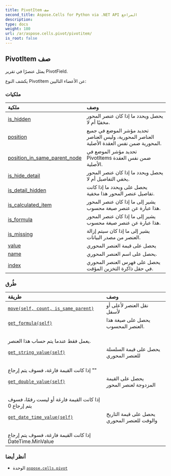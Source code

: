 ```yaml
---
title: PivotItem صف
second_title: Aspose.Cells for Python via .NET API المراجع
description:
type: docs
weight: 180
url: /ar/aspose.cells.pivot/pivotitem/
is_root: false
---
```

##  PivotItem صف
يمثل عنصرًا في تقرير PivotField.



يكشف النوع PivotItem عن الأعضاء التاليين:

###  ملكيات
| ملكية| وصف|
| :- | :- |
| [is_hidden](/cells/python-net/ar/aspose.cells.pivot/pivotitem/is_hidden) | يحصل ويحدد ما إذا كان عنصر المحور مخفيًا أم لا.|
| [position](/cells/python-net/ar/aspose.cells.pivot/pivotitem/position) | تحديد مؤشر الموضع في جميع العناصر المحورية، وليس العناصر المحورية ضمن نفس العقدة الأصلية.|
| [position_in_same_parent_node](/cells/python-net/ar/aspose.cells.pivot/pivotitem/position_in_same_parent_node) | تحديد مؤشر الموضع في PivotItems ضمن نفس العقدة الأصلية.|
| [is_hide_detail](/cells/python-net/ar/aspose.cells.pivot/pivotitem/is_hide_detail) | يحصل ويحدد ما إذا كان عنصر المحور يخفي التفاصيل أم لا.|
| [is_detail_hidden](/cells/python-net/ar/aspose.cells.pivot/pivotitem/is_detail_hidden) |يحصل على ويحدد ما إذا كانت تفاصيل عنصر المحور هذا مخفية.|
| [is_calculated_item](/cells/python-net/ar/aspose.cells.pivot/pivotitem/is_calculated_item) | يشير إلى ما إذا كان عنصر المحور هذا عبارة عن عنصر صيغة محسوب.|
| [is_formula](/cells/python-net/ar/aspose.cells.pivot/pivotitem/is_formula) | يشير إلى ما إذا كان عنصر المحور هذا عبارة عن عنصر صيغة محسوب.|
| [is_missing](/cells/python-net/ar/aspose.cells.pivot/pivotitem/is_missing) | يشير إلى ما إذا كان سيتم إزالة العنصر من مصدر البيانات.|
| [value](/cells/python-net/ar/aspose.cells.pivot/pivotitem/value) | يحصل على قيمة العنصر المحوري|
| [name](/cells/python-net/ar/aspose.cells.pivot/pivotitem/name) | يحصل على اسم العنصر المحوري.|
| [index](/cells/python-net/ar/aspose.cells.pivot/pivotitem/index) | يحصل على فهرس العنصر المحوري في حقل ذاكرة التخزين المؤقت.|


###  طُرق
| طريقة| وصف|
| :- | :- |
| [`move(self, count, is_same_parent)`](/cells/python-net/ar/aspose.cells.pivot/pivotitem/move/#int-bool) | نقل العنصر لأعلى أو لأسفل|
| [`get_formula(self)`](/cells/python-net/ar/aspose.cells.pivot/pivotitem/get_formula/#) | يحصل على صيغة هذا العنصر المحسوب.<br/> يعمل فقط عندما يتم حساب هذا العنصر.|
| [`get_string_value(self)`](/cells/python-net/ar/aspose.cells.pivot/pivotitem/get_string_value/#) | يحصل على قيمة السلسلة للعنصر المحوري<br/> إذا كانت القيمة فارغة، فسوف يتم إرجاع ""|
| [`get_double_value(self)`](/cells/python-net/ar/aspose.cells.pivot/pivotitem/get_double_value/#) | يحصل على القيمة المزدوجة لعنصر المحور<br/> إذا كانت القيمة فارغة أو ليست رقمًا، فسوف يتم إرجاع 0|
| [`get_date_time_value(self)`](/cells/python-net/ar/aspose.cells.pivot/pivotitem/get_date_time_value/#) | يحصل على قيمة التاريخ والوقت للعنصر المحوري<br/> إذا كانت القيمة فارغة، فسوف يتم إرجاع DateTime.MinValue|



###  أنظر أيضا
* الوحدة [`aspose.cells.pivot`](..)
